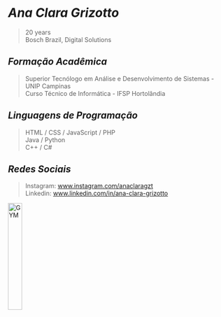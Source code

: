

# _Ana Clara Grizotto_
>20 years <br>
>Bosch Brazil, Digital Solutions

## _Formação Acadêmica_
> Superior Tecnólogo em Análise e Desenvolvimento de Sistemas - UNIP Campinas <br>
> Curso Técnico de Informática - IFSP Hortolândia

## _Linguagens de Programação_
> HTML / CSS / JavaScript / PHP <br>
> Java / Python <br>
> C++ / C#

## _Redes Sociais_

>Instagram: www.instagram.com/anaclaragzt <br>
>Linkedin: www.linkedin.com/in/ana-clara-grizotto

<div align="left">
<img src="https://media4.giphy.com/media/v1.Y2lkPTc5MGI3NjExeGU0dTBpMXNxZ2RnMXZ0aTg5cGNhNWgwdXM1eHRhMG5iMmlpNjhsOCZlcD12MV9pbnRlcm5hbF9naWZfYnlfaWQmY3Q9cw/4eWOGe4WKSWeh6vmQ2/giphy.gif" alt="GYM" width="25%"/>

</div>
